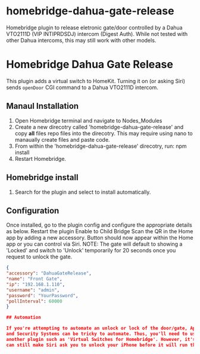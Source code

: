 # homebridge-dahua-gate-release
Homebridge plugin to release eletronic gate/door controlled by a Dahua VTO2111D (VIP INTIPRDSDJ) intercom (Digest Auth). While not tested with other Dahua intercoms, this may still work with other models.

# Homebridge Dahua Gate Release

This plugin adds a virtual switch to HomeKit. Turning it on (or asking Siri) sends `openDoor` CGI command to a Dahua VTO2111D intercom.

## Manaul Installation

1. Open Homebridge terminal and navigate to Nodes_Modules
2. Create a new direcotry called 'homebridge-dahua-gate-release' and copy **all** files repo files into the direcotry. This may require using nano to manaually create files and paste code.
3. From within the 'homebridge-dahua-gate-release' direcotry, run:   npm install
4. Restart Homebridge.

## Homebridge install
1. Search for the plugin and select to install automatically.

## Configuration

Once installed, go to the plugin config and configure the appropriate details as below.
Restart the plugin
Enable to Child Bridge
Scan the QR in the Home app by adding a new accessory.
Button should now appear within the Home app or you can control via Siri.
NOTE: The gate will default to showing a 'Locked' and switch to 'Unlock' temporarily for 20 seconds once you request to unlock the gate.

```json
{
"accessory": "DahuaGateRelease",
"name": "Front Gate",
"ip": "192.168.1.110",
"username": "admin",
"password": "YourPassword",
"pollInterval": 60000
}

## Automation

If you're attempting to automate an unlock or lock of the door/gate, Apple's treatment of security devies like Gztes, Garage doors
and Security Systems can be tricky to automate. Thus, you'll need to use another virtual/dummy accessory, using
another plugin such as 'Virtual Switches for Homebridge'. However, it's important to note that setting a generic switch or lock
can still make Siri ask you to unlock your iPhone before it will run the access.
